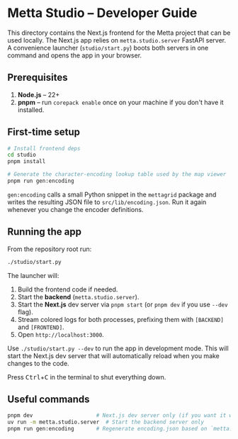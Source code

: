 # Metta Studio – Developer Guide

This directory contains the Next.js frontend for the Metta project that can be used locally. The Next.js app relies on `metta.studio.server` FastAPI server. A convenience launcher (`studio/start.py`) boots both servers in one command and opens the app in your browser.

## Prerequisites

1. **Node.js** – 22+
2. **pnpm** – run `corepack enable` once on your machine if you don't have it installed.

## First-time setup

```bash
# Install frontend deps
cd studio
pnpm install

# Generate the character-encoding lookup table used by the map viewer
pnpm run gen:encoding
```

`gen:encoding` calls a small Python snippet in the `mettagrid` package and writes the resulting JSON file to `src/lib/encoding.json`. Run it again whenever you change the encoder definitions.

## Running the app

From the repository root run:

```bash
./studio/start.py
```

The launcher will:

1. Build the frontend code if needed.
2. Start the **backend** (`metta.studio.server`).
3. Start the **Next.js** dev server via `pnpm start` (or `pnpm dev` if you use `--dev` flag).
4. Stream colored logs for both processes, prefixing them with `[BACKEND]` and `[FRONTEND]`.
5. Open `http://localhost:3000`.

Use `./studio/start.py --dev` to run the app in development mode. This will start the Next.js dev server that will automatically reload when you make changes to the code.

Press <kbd>Ctrl</kbd>+<kbd>C</kbd> in the terminal to shut everything down.

## Useful commands

```bash
pnpm dev                    # Next.js dev server only (if you want it without the backend)
uv run -m metta.studio.server  # Start the backend server only
pnpm run gen:encoding       # Regenerate encoding.json based on `metta.mettagrid.char_encoder` package.
```
